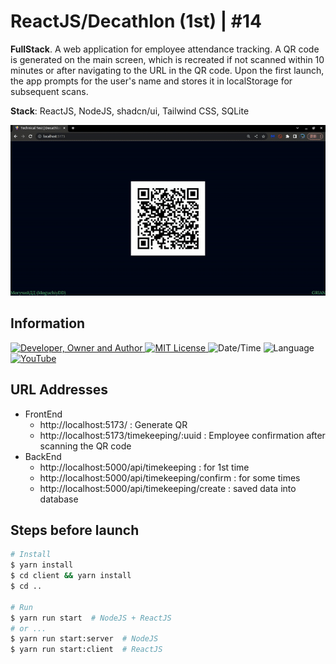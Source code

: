 # ReactJS/Decathlon (1st) | #14
**FullStack**. A web application for employee attendance tracking. A QR code is generated on the main screen, which is recreated if not scanned within 10 minutes or after navigating to the URL in the QR code. Upon the first launch, the app prompts for the user's name and stores it in localStorage for subsequent scans.

**Stack**: ReactJS, NodeJS, shadcn/ui, Tailwind CSS, SQLite

![](result.gif)

## Information
<div id="information" align="left">
  <a href="https://github.com/MoguchiyDD" target="_blank">
    <img alt="Developer, Owner and Author" src="https://img.shields.io/badge/Developer,%20Owner%20and%20Author-МогучийДД%20(MoguchiyDD)-FF4F1E?style=for-the-badge" />
  </a>
  <a href="../../../LICENSE" target="_blank">
    <img alt="MIT License" src="https://img.shields.io/badge/License-MIT%20License-6A1B9A?style=for-the-badge" />
  </a>
  <img alt="Date/Time" src="https://img.shields.io/badge/Date/Time-~1 Day-F9A825?style=for-the-badge" />
  <img alt="Language" src="https://img.shields.io/badge/Language-Russian-00897b?style=for-the-badge" />
  <a href="https://youtu.be/RSvTujLqpk8" target="_blank">
    <img alt="YouTube" src="https://img.shields.io/badge/Result-YouTube-FF0000?style=for-the-badge" />
  </a>
</div>

## URL Addresses
- FrontEnd
  - http://localhost:5173/ : Generate QR
  - http://localhost:5173/timekeeping/:uuid : Employee confirmation after scanning the QR code
- BackEnd
  - http://localhost:5000/api/timekeeping : for 1st time
  - http://localhost:5000/api/timekeeping/confirm : for some times
  - http://localhost:5000/api/timekeeping/create : saved data into database

## Steps before launch
```Bash
# Install
$ yarn install
$ cd client && yarn install
$ cd ..

# Run
$ yarn run start  # NodeJS + ReactJS
# or ...
$ yarn run start:server  # NodeJS
$ yarn run start:client  # ReactJS
```

